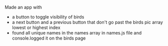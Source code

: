 Made an app with 

- a button to toggle visibility of birds
- a next button and a previous button that don't go past the birds pic array lowest or highest index
- found all unique names in the names array in names.js file and console.logged it on the birds page
